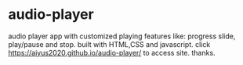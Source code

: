 # audio-player
audio player app with customized playing features like: progress slide, play/pause and stop. 
built with HTML,CSS and javascript.
click https://aiyus2020.github.io/audio-player/ to access site.
thanks.
